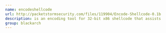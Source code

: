 ```yaml
---
name: encodeshellcode
url: http://packetstormsecurity.com/files/119904/Encode-Shellcode-0.1b.html
description: is an encoding tool for 32-bit x86 shellcode that assists a researcher when dealing with character filter or byte restrictions in a buffer overflow vulnerability or some kind of IDS/IPS/AV blocking your code. URL : http://packetstormsecurity.com/files/119904/Encode-Shellcode-0.1b.html Groups : blackarch blackarch-exploitation
group: blackarch
---
```

